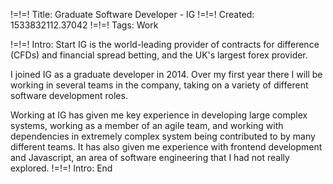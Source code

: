 !=!=! Title: Graduate Software Developer - IG
!=!=! Created: 1533832112.37042
!=!=! Tags: Work

!=!=! Intro: Start
IG is the world-leading provider of contracts for difference (CFDs) and financial spread betting, and the UK's largest forex provider.</p><p>I joined IG as a graduate developer in 2014. Over my first year there I will be working in several teams in the company, taking on a variety of different software development roles.</p><p>Working at IG has given me key experience in developing large complex systems, working as a member of an agile team, and working with dependencies in extremely complex system being contributed to by many different teams. It has also given me experience with frontend development and Javascript, an area of software engineering that I had not really explored.
!=!=! Intro: End
